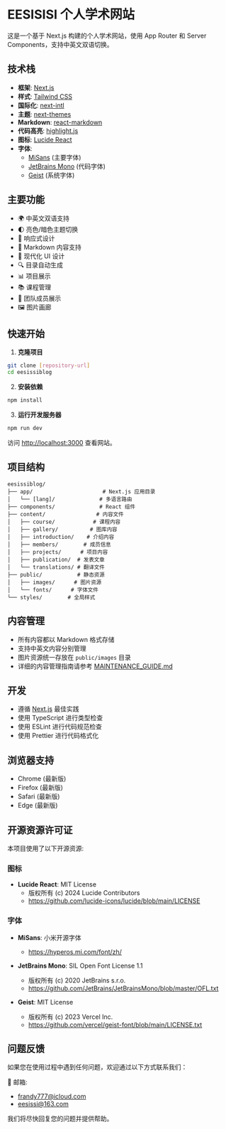 # EESISISI 个人学术网站

这是一个基于 Next.js 构建的个人学术网站，使用 App Router 和 Server Components，支持中英文双语切换。

## 技术栈

- **框架**: [Next.js](https://nextjs.org)
- **样式**: [Tailwind CSS](https://tailwindcss.com)
- **国际化**: [next-intl](https://next-intl-docs.vercel.app)
- **主题**: [next-themes](https://github.com/pacocoursey/next-themes)
- **Markdown**: [react-markdown](https://github.com/remarkjs/react-markdown)
- **代码高亮**: [highlight.js](https://highlightjs.org)
- **图标**: [Lucide React](https://lucide.dev)
- **字体**: 
  - [MiSans](https://web.vip.miui.com/page/info/mio/mio/detail?postId=33935854) (主要字体)
  - [JetBrains Mono](https://www.jetbrains.com/lp/mono/) (代码字体)
  - [Geist](https://vercel.com/font) (系统字体)

## 主要功能

- 🌍 中英文双语支持
- 🌓 亮色/暗色主题切换
- 📱 响应式设计
- 📝 Markdown 内容支持
- 🎨 现代化 UI 设计
- 🔍 目录自动生成
- 📊 项目展示
- 📚 课程管理
- 👥 团队成员展示
- 🖼️ 图片画廊

## 快速开始

1. **克隆项目**

```bash
git clone [repository-url]
cd eesissiblog
```

2. **安装依赖**

```bash
npm install
```

3. **运行开发服务器**

```bash
npm run dev
```

访问 [http://localhost:3000](http://localhost:3000) 查看网站。

## 项目结构

```
eesissiblog/
├── app/                      # Next.js 应用目录
│   └── [lang]/              # 多语言路由
├── components/              # React 组件
├── content/                # 内容文件
│   ├── course/            # 课程内容
│   ├── gallery/          # 图库内容
│   ├── introduction/    # 介绍内容
│   ├── members/        # 成员信息
│   ├── projects/      # 项目内容
│   ├── publication/  # 发表文章
│   └── translations/ # 翻译文件
├── public/           # 静态资源
│   ├── images/      # 图片资源
│   └── fonts/      # 字体文件
└── styles/        # 全局样式
```

## 内容管理

- 所有内容都以 Markdown 格式存储
- 支持中英文内容分别管理
- 图片资源统一存放在 `public/images` 目录
- 详细的内容管理指南请参考 [MAINTENANCE_GUIDE.md](./MAINTENANCE_GUIDE.md)

## 开发

- 遵循 [Next.js](https://nextjs.org/docs) 最佳实践
- 使用 TypeScript 进行类型检查
- 使用 ESLint 进行代码规范检查
- 使用 Prettier 进行代码格式化

## 浏览器支持

- Chrome (最新版)
- Firefox (最新版)
- Safari (最新版)
- Edge (最新版)

## 开源资源许可证

本项目使用了以下开源资源:

### 图标
- **Lucide React**: MIT License
  - 版权所有 (c) 2024 Lucide Contributors
  - https://github.com/lucide-icons/lucide/blob/main/LICENSE

### 字体
- **MiSans**: 小米开源字体
  - https://hyperos.mi.com/font/zh/
  
- **JetBrains Mono**: SIL Open Font License 1.1
  - 版权所有 (c) 2020 JetBrains s.r.o.
  - https://github.com/JetBrains/JetBrainsMono/blob/master/OFL.txt
  
- **Geist**: MIT License
  - 版权所有 (c) 2023 Vercel Inc.
  - https://github.com/vercel/geist-font/blob/main/LICENSE.txt

## 问题反馈

如果您在使用过程中遇到任何问题，欢迎通过以下方式联系我们：

📧 邮箱: 
- [frandy777@icloud.com](mailto:frandy777@icloud.com)
- [eesissi@163.com](mailto:eesissi@163.com)

我们将尽快回复您的问题并提供帮助。
